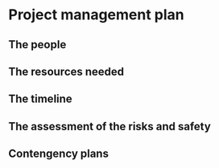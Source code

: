 # Project management plan


## The people



## The resources needed



## The timeline



## The assessment of the risks and safety



## Contengency plans

